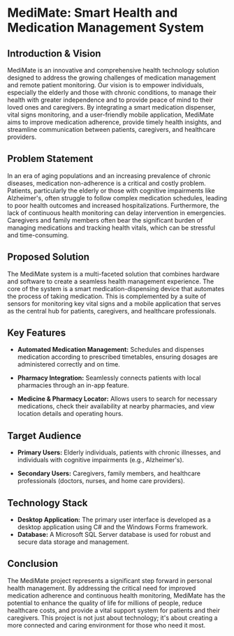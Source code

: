 # MediMate: Smart Health and Medication Management System
## Introduction & Vision
  MediMate is an innovative and comprehensive health technology solution designed to address the growing challenges of medication management   and remote patient monitoring. Our vision is to empower individuals, especially the elderly and those with chronic conditions, to manage     their health with greater independence and to provide peace of mind to their loved ones and caregivers. By integrating a smart medication    dispenser, vital signs monitoring, and a user-friendly mobile application, MediMate aims to improve medication adherence, provide timely     health insights, and streamline communication between patients, caregivers, and healthcare providers.

## Problem Statement
  In an era of aging populations and an increasing prevalence of chronic diseases, medication non-adherence is a critical and costly           problem. Patients, particularly the elderly or those with cognitive impairments like Alzheimer's, often struggle to follow complex           medication schedules, leading to poor health outcomes and increased hospitalizations. Furthermore, the lack of continuous health             monitoring can delay intervention in emergencies. Caregivers and family members often bear the significant burden of managing medications    and tracking health vitals, which can be stressful and time-consuming.

## Proposed Solution
  The MediMate system is a multi-faceted solution that combines hardware and software to create a seamless health management experience. The   core of the system is a smart medication-dispensing device that automates the process of taking medication. This is complemented by a        suite of sensors for monitoring key vital signs and a mobile application that serves as the central hub for patients, caregivers, and        healthcare professionals.

## Key Features
+ **Automated Medication Management:** Schedules and dispenses medication according to prescribed timetables, ensuring dosages are               administered correctly and on time.

+ **Pharmacy Integration:** Seamlessly connects patients with local pharmacies through an in-app feature.

+ **Medicine & Pharmacy Locator:** Allows users to search for necessary medications, check their availability at nearby pharmacies, and view location details and operating hours.

## Target Audience
+ **Primary Users:** Elderly individuals, patients with chronic illnesses, and individuals with cognitive impairments (e.g., Alzheimer's).

+ **Secondary Users:** Caregivers, family members, and healthcare professionals (doctors, nurses, and home care providers).

## Technology Stack
+ **Desktop Application:** The primary user interface is developed as a desktop application using C# and the Windows Forms framework.
+ **Database:** A Microsoft SQL Server database is used for robust and secure data storage and management.

## Conclusion
The MediMate project represents a significant step forward in personal health management. By addressing the critical need for improved medication adherence and continuous health monitoring, MediMate has the potential to enhance the quality of life for millions of people, reduce healthcare costs, and provide a vital support system for patients and their caregivers. This project is not just about technology; it's about creating a more connected and caring environment for those who need it most.
